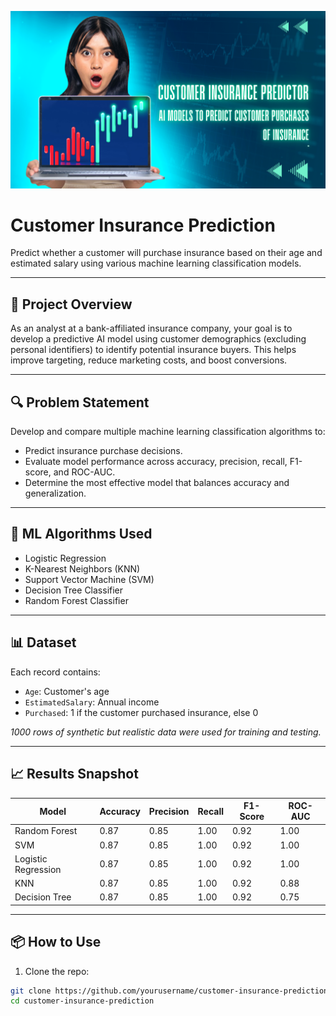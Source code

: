 <p align="center">
  <img src="https://raw.githubusercontent.com/ChinmaySN/customer-insurance-prediction/main/banner.png" alt="Customer Insurance Classifier Banner">
</p>


# Customer Insurance Prediction

Predict whether a customer will purchase insurance based on their age and estimated salary using various machine learning classification models.

---

## 📌 Project Overview

As an analyst at a bank-affiliated insurance company, your goal is to develop a predictive AI model using customer demographics (excluding personal identifiers) to identify potential insurance buyers. This helps improve targeting, reduce marketing costs, and boost conversions.

---

## 🔍 Problem Statement

Develop and compare multiple machine learning classification algorithms to:

- Predict insurance purchase decisions.
- Evaluate model performance across accuracy, precision, recall, F1-score, and ROC-AUC.
- Determine the most effective model that balances accuracy and generalization.

---

## 🧠 ML Algorithms Used

- Logistic Regression
- K-Nearest Neighbors (KNN)
- Support Vector Machine (SVM)
- Decision Tree Classifier
- Random Forest Classifier

---

## 📊 Dataset

Each record contains:

- `Age`: Customer's age
- `EstimatedSalary`: Annual income
- `Purchased`: 1 if the customer purchased insurance, else 0

*1000 rows of synthetic but realistic data were used for training and testing.*

---

## 📈 Results Snapshot

| Model                | Accuracy | Precision | Recall | F1-Score | ROC-AUC |
|---------------------|----------|-----------|--------|----------|---------|
| Random Forest        | 0.87     | 0.85      | 1.00   | 0.92     | 1.00    |
| SVM                  | 0.87     | 0.85      | 1.00   | 0.92     | 1.00    |
| Logistic Regression  | 0.87     | 0.85      | 1.00   | 0.92     | 1.00    |
| KNN                  | 0.87     | 0.85      | 1.00   | 0.92     | 0.88    |
| Decision Tree        | 0.87     | 0.85      | 1.00   | 0.92     | 0.75    |

---

## 📦 How to Use

1. Clone the repo:
```bash
git clone https://github.com/yourusername/customer-insurance-prediction
cd customer-insurance-prediction
